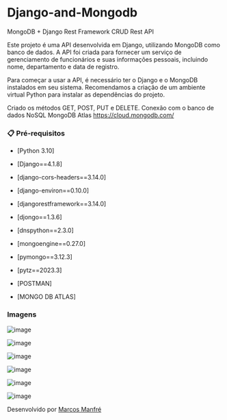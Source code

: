 # Django-and-Mongodb
 
MongoDB + Django Rest Framework CRUD Rest API

Este projeto é uma API desenvolvida em Django, utilizando MongoDB como banco de dados. A API foi criada para fornecer um serviço de gerenciamento de funcionários e suas informações pessoais, incluindo nome, departamento e data de registro.

Para começar a usar a API, é necessário ter o Django e o MongoDB instalados em seu sistema. Recomendamos a criação de um ambiente virtual Python para instalar as dependências do projeto.

Criado os métodos GET, POST, PUT e DELETE.
Conexão com o banco de dados NoSQL MongoDB Atlas https://cloud.mongodb.com/

### 📋 Pré-requisitos

* [Python 3.10]
* [Django==4.1.8]
* [django-cors-headers==3.14.0]
* [django-environ==0.10.0]
* [djangorestframework==3.14.0]
* [djongo==1.3.6]
* [dnspython==2.3.0]
* [mongoengine==0.27.0]
* [pymongo==3.12.3]
* [pytz==2023.3]

* [POSTMAN]
* [MONGO DB ATLAS]


###  Imagens

![image](https://user-images.githubusercontent.com/76493851/232336675-0797076b-bd26-4af4-b43a-9796679c10d5.png)

![image](https://user-images.githubusercontent.com/76493851/232336876-8d767587-d1d1-4dd9-a6f4-58c32676c323.png)

![image](https://user-images.githubusercontent.com/76493851/232336946-5f14d9f9-267a-40a6-8d2e-82fef56c41c0.png)

![image](https://user-images.githubusercontent.com/76493851/232336966-516b24a4-0435-44bc-aafe-7d6ac784c965.png)

![image](https://user-images.githubusercontent.com/76493851/232337005-188d8c53-af73-4656-8241-eee5376cacfe.png)

![image](https://user-images.githubusercontent.com/76493851/232337035-cab4097a-1449-499e-824f-b6718201d16e.png)



Desenvolvido por [Marcos Manfré](https://www.linkedin.com/in/marcosmanfre/) 
